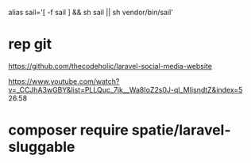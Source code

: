 alias sail='[ -f sail ] && sh sail || sh vendor/bin/sail'
# rep git
https://github.com/thecodeholic/laravel-social-media-website

https://www.youtube.com/watch?v=_CCJhA3wGBY&list=PLLQuc_7jk__Wa8IoZ2s0J-ql_MIisndtZ&index=5
26.58

# composer require spatie/laravel-sluggable

